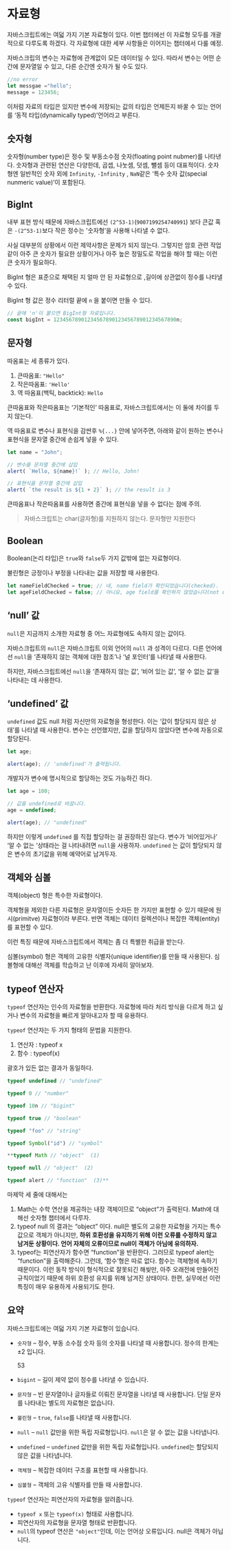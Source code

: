 # 자료형

자바스크립트에는 여덟 가지 기본 자료형이 있다. 이번 챕터에선 이 자료형 모두를 개괄적으로 다루도록 하겠다. 각 자료형에 대한 세부 사항들은 이어지는 챕터에서 다룰 예정.

자바스크립의 변수는 자료형에 관계없이 모든 데이터일 수 있다. 따라서 변수는 어떤 순간에 문자열일 수 있고, 다른 순간엔 숫자가 될 수도 있다.

```jsx
//no error
let messgae ="hello";
message = 123456;
```

이처럼 자료의 타입은 있지만 변수에 저장되는 값의 타입은 언제든지 바꿀 수 있는 언어를 ‘동적 타입(dynamically typed)’언어라고 부른다.

## 숫자형

숫자형(number type)은 정수 및 부동소수점 숫자(floating point nubmer)를 나타낸다. 숫자형과 관련된 연산은 다양한데, 곱셉, 나눗셈, 덧셈, 뺄셈 등이 대표적이다. 숫자형엔 일반적인 숫자 외에 `Infinity`, `-Infinity` , `NaN`같은 ‘특수 숫자 값(special nunmeric value)’이 포함된다.

## BigInt

내부 표현 방식 때문에 자바스크립트에선 `(2^53-1)`(`9007199254740991`) 보다 큰값 혹은 `-(2^53-1)`보다 작은 정수는 '숫자형’을 사용해 나타낼 수 없다.

사실 대부분의 상황에서 이런 제약사항은 문제가 되지 않는다. 그렇지만 암호 관련 작업같이 아주 큰 숫자가 필요한 상황이거나 아주 높은 정밀도로 작업을 해야 할 때는 이런 큰 숫자가 필요하다.

BigInt 형은 표준으로 채택된 지 얼마 안 된 자료형으로 ,길이에 상관없이 정수를 나타낼 수 있다.

BigInt 형 값은 정수 리터럴 끝에 `n` 을 붙이면 만들 수 있다.

```jsx
// 끝에 'n'이 붙으면 BigInt형 자료입니다.
const bigInt = 1234567890123456789012345678901234567890n;
```

## 문자형

따옴표는 세 종류가 있다.

1. 큰따옴표: `"Hello"`
2. 작은따옴표: `'Hello'`
3. 역 따옴표(백틱, backtick): `Hello`

큰따옴표와 작은따옴표는 ‘기본적인’ 따옴표로, 자바스크립트에서는 이 둘에 차이를 두지 않는다.

역 따옴표로 변수나 표현식을 감싼후 `%{...}` 안에 넣어주면, 아래와 같이 원하는 변수나 표현식을 문자열 중간에 손쉽게 넣을 수 있다.

```jsx
let name = "John";

// 변수를 문자열 중간에 삽입
alert( `Hello, ${name}!` ); // Hello, John!

// 표현식을 문자열 중간에 삽입
alert( `the result is ${1 + 2}` ); // the result is 3
```

큰따옴표나 작은따옴표를 사용하면 중간에 표현식을 넣을 수 없다는 점에 주의.

> 자바스크립트는 char(글자형)를 지원하지 않는다. 문자형만 지원한다

## Boolean

Boolean(논리 타입)은 `true`와 `false`두 가지 값밖에 없는 자료형이다.

불린형은 긍정이나 부정을 나타내는 값을 저장할 때 사용한다.

```jsx
let nameFieldChecked = true; // 네, name field가 확인되었습니다(checked).
let ageFieldChecked = false; // 아니요, age field를 확인하지 않았습니다(not checked)
```

## ‘null’ 값

`null`은 지금까지 소개한 자료형 중 어느 자료형에도 속하지 않는 값이다.

자바스크립트의 `null`은 자바스크립트 이외 언어의 `null` 과 성격이 다르다. 다른 언어에선 `null`을 ‘존재하지 않는 객체에 대한 참조’나 ‘널 포인터’를 나타낼 때 사용한다.

하지만, 자바스크립트에선 `null`을 ‘존재하지 않는 값’, ‘비어 있는 값’, ‘알 수 없는 값’을 나타내는 데 사용한다.

## ‘undefined’ 값

`undefined` 값도 null 처럼 자신만의 자료형을 형성한다. 이는 ‘값이 할당되지 않은 상태’를 나타낼 때 사용한다. 변수는 선언했지만, 값을 할당하지 않았다면 변수에 자동으로 할당된다.

```jsx
let age;

alert(age); // 'undefined'가 출력됩니다.
```

개발자가 변수에 명시적으로 할당하는 것도 가능하긴 하다.

```jsx
let age = 100;

// 값을 undefined로 바꿉니다.
age = undefined;

alert(age); // "undefined"
```

하지만 이렇게 `undefined` 를 직접 할당하는 걸 권장하진 않는다. 변수가 ‘비어있거나’ ‘알 수 없는 ‘상태라는 걸 나타내려면 `null`을 사용하자. `undefined` 는 값이 할당되지 않은 변수의 초기값을 위해 예약어로 남겨두자.

## 객체와 심볼

객체(object) 형은 특수한 자료형이다.

객체형을 제외한 다른 자료형은 문자열이든 숫자든 한 가지만 표현할 수 있기 때문에 원시(primitve) 자료형이라 부른다. 반면 객체는 데이터 컬렉션이나 복잡한 객체(entity)를 표현할 수 있다.

이런 특징 때문에 자바스크립트에서 객체는 좀 더 특별한 취급을 받는다.

심볼(symbol) 형은 객체의 고유한 식별자(unique identifier)를 만들 때 사용된다. 심볼형에 대해선 객체를 학습하고 난 이후에 자세히 알아보자.

## typeof 연산자

`typeof` 연산자는 인수의 자료형을 반환한다. 자료형에 따라 처리 방식을 다르게 하고 싶거나 변수의 자료형을 빠르게 알아내고자 할 때 유용하다.

`typeof` 연산자는 두 가지 형태의 문법을 지원한다.

1. 연산자 : typeof x
2. 함수 : typeof(x)

괄호가 있든 없는 결과가 동일하다.

```jsx
typeof undefined // "undefined"

typeof 0 // "number"

typeof 10n // "bigint"

typeof true // "boolean"

typeof "foo" // "string"

typeof Symbol("id") // "symbol"

**typeof Math // "object"  (1)

typeof null // "object"  (2)

typeof alert // "function"  (3)**
```

마제막 세 줄에 대해서는

1. Math는 수학 연산을 제공하는 내장 객체이므로 “object”가 출력된다. Math에 대해선 숫자형 챕터에서 다루자.
2. typeof null 의 결과는 “object” 이다. null은 별도의 고유한 자료형을 가지는 특수 값으로 객체가 아니지만, **하위 호환성을 유지하기 위해 이런 오류를 수정하지 않고 남겨둔 상황이다. 언어 자체의 오류이므로 null이 객체가 아님에 유의하자.**
3. typeof는 피연산자가 함수면 “function”을 반환한다. 그러므로 typeof alert는 “function”을 출력해준다. 그런데, ‘함수’형은 따로 없다. 함수는 객체형에 속하기 때문이다. 이런 동작 방식이 형식적으로 잘못되긴 해씾만, 아주 오래전에 만들어진 규칙이었기 때문에 하위 호환성 유지를 위해 남겨진 상태이다. 한편, 실무에선 이런 특징이 매우 유용하게 사용되기도 한다.

## 요약

자바스크립트에는 여덟 가지 기본 자료형이 있습니다.

- `숫자형` – 정수, 부동 소수점 숫자 등의 숫자를 나타낼 때 사용합니다. 정수의 한계는 ±2 입니다.

  53

- `bigint` – 길이 제약 없이 정수를 나타낼 수 있습니다.

- `문자형` – 빈 문자열이나 글자들로 이뤄진 문자열을 나타낼 때 사용합니다. 단일 문자를 나타내는 별도의 자료형은 없습니다.

- `불린형` – `true`, `false`를 나타낼 때 사용합니다.

- `null` – `null` 값만을 위한 독립 자료형입니다. `null`은 알 수 없는 값을 나타냅니다.

- `undefined` – `undefined` 값만을 위한 독립 자료형입니다. `undefined`는 할당되지 않은 값을 나타냅니다.

- `객체형` – 복잡한 데이터 구조를 표현할 때 사용합니다.

- `심볼형` – 객체의 고유 식별자를 만들 때 사용합니다.

`typeof` 연산자는 피연산자의 자료형을 알려줍니다.

- `typeof x` 또는 `typeof(x)` 형태로 사용합니다.
- 피연산자의 자료형을 문자열 형태로 반환합니다.
- `null`의 typeof 연산은 `"object"`인데, 이는 언어상 오류입니다. null은 객체가 아닙니다.
